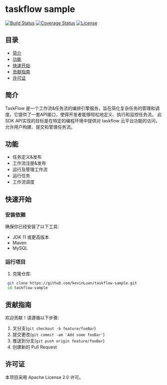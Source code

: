 # taskflow sample

[![Build Status](https://travis-ci.org/user/repo.svg?branch=master)](https://travis-ci.org/user/repo)
[![Coverage Status](https://coveralls.io/repos/github/user/repo/badge.svg?branch=master)](https://coveralls.io/github/user/repo?branch=master)
[![License](https://img.shields.io/badge/License-Apache%202.0-blue.svg)](https://opensource.org/licenses/Apache-2.0)

## 目录

- [简介](#简介)
- [功能](#功能)
- [快速开始](#快速开始)
- [贡献指南](#贡献指南)
- [许可证](#许可证)

## 简介
   TaskFlow 是一个工作流&任务流的编排引擎服务，旨在简化复杂任务的管理和调度。它提供了一套API接口，使得开发者能够轻松地定义、执行和监控任务流。
   此SDK API实现的目标是在特定的编程环境中提供对 taskflow 云平台功能的访问，允许用户构建、提交和管理任务流。

## 功能

- 任务定义&发布
- 工作流注册&发布
- 运行及管理工作流
- 运行任务
- 工作流调度


## 快速开始

### 安装依赖

确保你已经安装了以下工具:

- JDK 11 或更高版本
- Maven
- MySQL

### 运行项目

1. 克隆仓库:
```bash
 git clone https://github.com/kevinLuan/taskflow-sample.git
 cd taskflow-sample
```

## 贡献指南

欢迎贡献！请遵循以下步骤:

1. 叉分支(`git checkout -b feature/fooBar`)
2. 提交更改(`git commit -am 'Add some fooBar'`)
3. 推送到分支(`git push origin feature/fooBar`)
4. 创建新的 Pull Request

## 许可证

本项目采用 Apache License 2.0 许可。